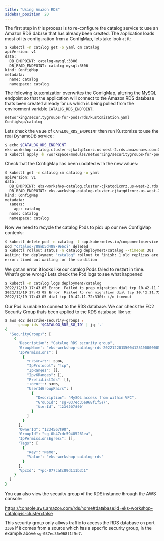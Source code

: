 ```yaml
---
title: "Using Amazon RDS"
sidebar_position: 20
---
```


The first step in this process is to re-configure the catalog service to use an Amazon RDS dabase that has already been created. The application loads most of its configuration from a ConfigMap, lets take look at it:

```bash
$ kubectl -n catalog get -o yaml cm catalog
apiVersion: v1
data:
  DB_ENDPOINT: catalog-mysql:3306
  DB_READ_ENDPOINT: catalog-mysql:3306
kind: ConfigMap
metadata:
  name: catalog
  namespace: catalog
```

The following kustomization overwrites the ConfigMap, altering the MySQL endpoint so that the application will connect to the Amazon RDS database thats been created already for us which is being pulled from the environment variable `CATALOG_RDS_ENDPOINT`.

```kustomization
networking/securitygroups-for-pods/rds/kustomization.yaml
ConfigMap/catalog
```

Lets check the value of `CATALOG_RDS_ENDPOINT` then run Kustomize to use the real DynamoDB service:

```bash
$ echo $CATALOG_RDS_ENDPOINT
eks-workshop-catalog.cluster-cjkatqd1cnrz.us-west-2.rds.amazonaws.com:3306
$ kubectl apply -k /workspace/modules/networking/securitygroups-for-pods/rds
```

Check that the ConfigMap has been updated with the new values:

```bash
$ kubectl get -n catalog cm catalog -o yaml
apiVersion: v1
data:
  DB_ENDPOINT: eks-workshop-catalog.cluster-cjkatqd1cnrz.us-west-2.rds.amazonaws.com:3306
  DB_READ_ENDPOINT: eks-workshop-catalog.cluster-cjkatqd1cnrz.us-west-2.rds.amazonaws.com:3306
kind: ConfigMap
metadata:
  labels:
    app: catalog
  name: catalog
  namespace: catalog
```

Now we need to recycle the catalog Pods to pick up our new ConfigMap contents:

```bash expectError=true
$ kubectl delete pod -n catalog -l app.kubernetes.io/component=service
pod "catalog-788bb5d488-9p6cj" deleted
$ kubectl rollout status -n catalog deployment/catalog --timeout 30s
Waiting for deployment "catalog" rollout to finish: 1 old replicas are pending termination...
error: timed out waiting for the condition
```

We got an error, it looks like our catalog Pods failed to restart in time. What's gone wrong? Lets check the Pod logs to see what happened:

```bash
$ kubectl -n catalog logs deployment/catalog
2022/12/19 17:43:05 Error: Failed to prep migration dial tcp 10.42.11.72:3306: i/o timeout
2022/12/19 17:43:05 Error: Failed to run migration dial tcp 10.42.11.72:3306: i/o timeout
2022/12/19 17:43:05 dial tcp 10.42.11.72:3306: i/o timeout
```

Our Pod is unable to connect to the RDS database. We can check the EC2 Security Group thats been applied to the RDS database like so:

```bash
$ aws ec2 describe-security-groups \
    --group-ids "$CATALOG_RDS_SG_ID" | jq '.'
{
  "SecurityGroups": [
    {
      "Description": "Catalog RDS security group",
      "GroupName": "eks-workshop-catalog-rds-20221220135004125100000005",
      "IpPermissions": [
        {
          "FromPort": 3306,
          "IpProtocol": "tcp",
          "IpRanges": [],
          "Ipv6Ranges": [],
          "PrefixListIds": [],
          "ToPort": 3306,
          "UserIdGroupPairs": [
            {
              "Description": "MySQL access from within VPC",
              "GroupId": "sg-037ec36e968f1f5e7",
              "UserId": "1234567890"
            }
          ]
        }
      ],
      "OwnerId": "1234567890",
      "GroupId": "sg-0b47cdc59485262ea",
      "IpPermissionsEgress": [],
      "Tags": [
        {
          "Key": "Name",
          "Value": "eks-workshop-catalog-rds"
        }
      ],
      "VpcId": "vpc-077ca8c89d111b3c1"
    }
  ]
}
```

You can also view the security group of the RDS instance through the AWS console:

https://console.aws.amazon.com/rds/home#database:id=eks-workshop-catalog;is-cluster=false

This security group only allows traffic to access the RDS database on port `3306` if it comes from a source which has a specific security group, in the example above `sg-037ec36e968f1f5e7`.
